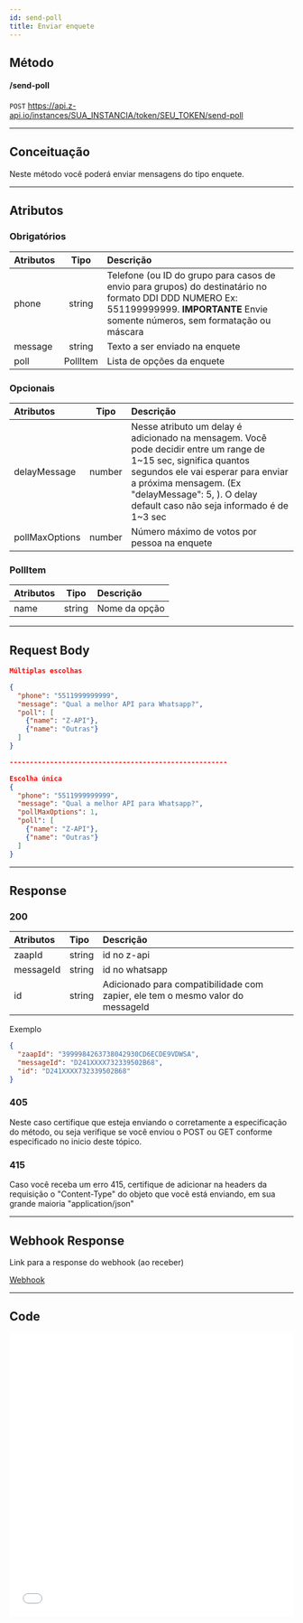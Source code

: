 ```yaml
---
id: send-poll
title: Enviar enquete
---
```


## Método

#### /send-poll

`POST` https://api.z-api.io/instances/SUA_INSTANCIA/token/SEU_TOKEN/send-poll

---

## Conceituação

Neste método você poderá enviar mensagens do tipo enquete.

<!-- ![image](../../img/send-poll.jpeg) -->

---

## Atributos

### Obrigatórios

| Atributos | Tipo | Descrição |
| :-- | :-: | :-- |
| phone | string | Telefone (ou ID do grupo para casos de envio para grupos) do destinatário no formato DDI DDD NUMERO Ex: 551199999999. **IMPORTANTE** Envie somente números, sem formatação ou máscara |
| message | string | Texto a ser enviado na enquete |
| poll | PollItem | Lista de opções da enquete |

### Opcionais

| Atributos | Tipo | Descrição |
| :-- | :-: | :-- |
| delayMessage | number | Nesse atributo um delay é adicionado na mensagem. Você pode decidir entre um range de 1~15 sec, significa quantos segundos ele vai esperar para enviar a próxima mensagem. (Ex "delayMessage": 5, ). O delay default caso não seja informado é de 1~3 sec |
| pollMaxOptions | number | Número máximo de votos por pessoa na enquete |

### PollItem

| Atributos |  Tipo  | Descrição     |
| :-------- | :----: | :------------ |
| name      | string | Nome da opção |

---

## Request Body

```json
Múltiplas escolhas

{
  "phone": "5511999999999",
  "message": "Qual a melhor API para Whatsapp?",
  "poll": [
    {"name": "Z-API"},  
    {"name": "Outras"}
  ]
}

------------------------------------------------------

Escolha única
{
  "phone": "5511999999999",
  "message": "Qual a melhor API para Whatsapp?",
  "pollMaxOptions": 1,
  "poll": [
    {"name": "Z-API"},  
    {"name": "Outras"}
  ]
}
```

---

## Response

### 200

| Atributos | Tipo | Descrição |
| :-- | :-- | :-- |
| zaapId | string | id no z-api |
| messageId | string | id no whatsapp |
| id | string | Adicionado para compatibilidade com zapier, ele tem o mesmo valor do messageId |

Exemplo

```json
{
  "zaapId": "3999984263738042930CD6ECDE9VDWSA",
  "messageId": "D241XXXX732339502B68",
  "id": "D241XXXX732339502B68"
}
```

### 405

Neste caso certifique que esteja enviando o corretamente a especificação do método, ou seja verifique se você enviou o POST ou GET conforme especificado no inicio deste tópico.

### 415

Caso você receba um erro 415, certifique de adicionar na headers da requisição o "Content-Type" do objeto que você está enviando, em sua grande maioria "application/json"

---

## Webhook Response

Link para a response do webhook (ao receber)

[Webhook](../webhooks/on-message-received#exemplo-de-retorno-de-enquete)

---

## Code

<iframe src="//api.apiembed.com/?source=https://raw.githubusercontent.com/Z-API/z-api-docs/main/json-examples/send-poll.json&targets=all" frameBorder="0" scrolling="no" width="100%" height="500px" seamless></iframe>
